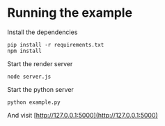 Running the example
===================

Install the dependencies

```
pip install -r requirements.txt
npm install
```

Start the render server

```
node server.js
```

Start the python server

```
python example.py
```

And visit [http://127.0.0.1:5000](http://127.0.0.1:5000)